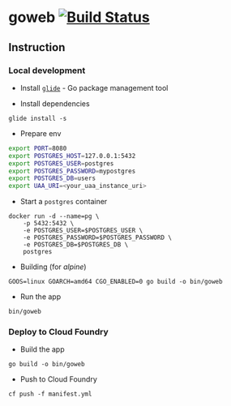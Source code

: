 # goweb [![Build Status](https://travis-ci.org/gnhuy91/goweb.svg?branch=travis-test)](https://travis-ci.org/gnhuy91/goweb)

## Instruction

### Local development

- Install [`glide`](https://github.com/Masterminds/glide) - Go package management tool

- Install dependencies

```console
glide install -s
```

- Prepare env

```sh
export PORT=8080
export POSTGRES_HOST=127.0.0.1:5432
export POSTGRES_USER=postgres
export POSTGRES_PASSWORD=mypostgres
export POSTGRES_DB=users
export UAA_URI=<your_uaa_instance_uri>
```

- Start a `postgres` container

```console
docker run -d --name=pg \
    -p 5432:5432 \
    -e POSTGRES_USER=$POSTGRES_USER \
    -e POSTGRES_PASSWORD=$POSTGRES_PASSWORD \
    -e POSTGRES_DB=$POSTGRES_DB \
    postgres
```

- Building (for *alpine*)

```console
GOOS=linux GOARCH=amd64 CGO_ENABLED=0 go build -o bin/goweb
```

- Run the app

```console
bin/goweb
```

### Deploy to Cloud Foundry

- Build the app

```console
go build -o bin/goweb
```

- Push to Cloud Foundry

```console
cf push -f manifest.yml
```
